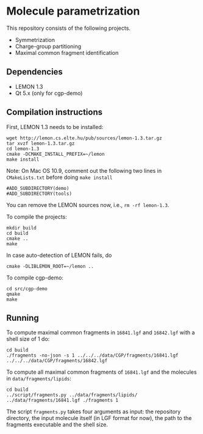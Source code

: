 Molecule parametrization
========================

This repository consists of the following projects.

* Symmetrization
* Charge-group partitioning
* Maximal common fragment identification

Dependencies
------------

* LEMON 1.3
* Qt 5.x (only for cgp-demo)

Compilation instructions
------------------------

First, LEMON 1.3 needs to be installed:

    wget http://lemon.cs.elte.hu/pub/sources/lemon-1.3.tar.gz
    tar xvzf lemon-1.3.tar.gz
    cd lemon-1.3
    cmake -DCMAKE_INSTALL_PREFIX=~/lemon
    make install
    
Note: On Mac OS 10.9, comment out the following two lines in `CMakeLists.txt` before doing `make install`

    #ADD_SUBDIRECTORY(demo) 
    #ADD_SUBDIRECTORY(tools)
    
You can remove the LEMON sources now, i.e., `rm -rf lemon-1.3`. 

To compile the projects:

    mkdir build
    cd build
    cmake ..
    make
    
In case auto-detection of LEMON fails, do

    cmake -DLIBLEMON_ROOT=~/lemon ..
    
To compile cgp-demo:

    cd src/cgp-demo
    qmake
    make
    
Running
-------

To compute maximal common fragments in `16841.lgf` and `16842.lgf` with a shell size of 1 do:

    cd build
    ./fragments -no-json -s 1 ../../../data/CGP/fragments/16841.lgf ../../../data/CGP/fragments/16842.lgf

To compute all maximal common fragments of `16841.lgf` and the molecules in `data/fragments/lipids`:

    cd build
    ../script/fragments.py ../data/fragments/lipids/ ../data/fragments/16841.lgf ./fragments 1

The script `fragments.py` takes four arguments as input: the repository directory, the input molecule itself (in LGF format for now), the path to the fragments executable and the shell size.
